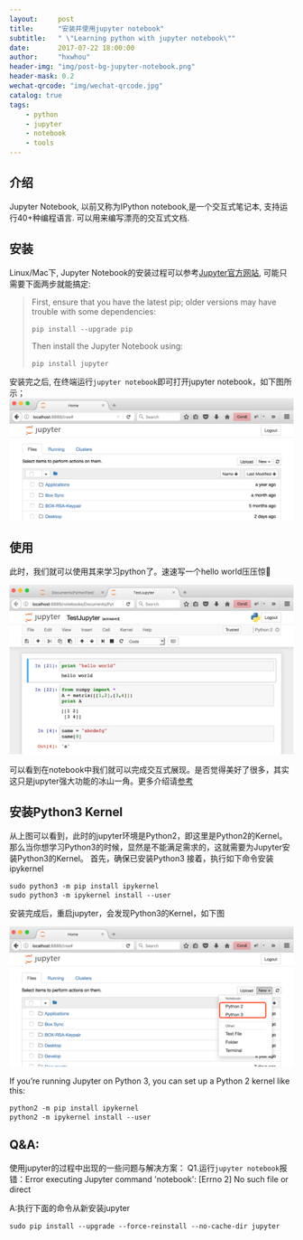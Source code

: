 ```yaml
---
layout:     post
title:      "安装并使用jupyter notebook"
subtitle:   " \"Learning python with jupyter notebook\""
date:       2017-07-22 18:00:00
author:     "hxwhou"
header-img: "img/post-bg-jupyter-notebook.png"
header-mask: 0.2
wechat-qrcode: "img/wechat-qrcode.jpg"
catalog: true
tags:
    - python
    - jupyter
    - notebook
    - tools
---
```

## 介绍
Jupyter Notebook, 以前又称为IPython notebook,是一个交互式笔记本, 支持运行40+种编程语言. 可以用来编写漂亮的交互式文档.

## 安装
Linux/Mac下, Jupyter Notebook的安装过程可以参考[Jupyter官方网站](https://jupyter.readthedocs.io/en/latest/install.html#id4), 可能只需要下面两步就能搞定:
> First, ensure that you have the latest pip; older versions may have trouble with some dependencies:
> ```
> pip install --upgrade pip
> ```
> Then install the Jupyter Notebook using:
> ```
> pip install jupyter
> ```

安装完之后, 在终端运行`jupyter notebook`即可打开jupyter notebook，如下图所示；
![img](/img/in-post/20170722/01.png)
## 使用
此时，我们就可以使用其来学习python了。速速写一个hello world压压惊🤔

![img](/img/in-post/20170722/02.png)

可以看到在notebook中我们就可以完成交互式展现。是否觉得美好了很多，其实这只是jupyter强大功能的冰山一角。更多介绍请[参考](http://python.jobbole.com/87527/?repeat=w3tc)

## 安装Python3 Kernel

从上图可以看到，此时的jupyter环境是Python2，即这里是Python2的Kernel。
那么当你想学习Python3的时候，显然是不能满足需求的，这就需要为Jupyter安装Python3的Kernel。
首先，确保已安装Python3
接着，执行如下命令安装ipykernel
```
sudo python3 -m pip install ipykernel
sudo python3 -m ipykernel install --user
```
安装完成后，重启jupyter，会发现Python3的Kernel，如下图

![img](/img/in-post/20170722/04.png)

If you’re running Jupyter on Python 3, you can set up a Python 2 kernel like this:
```
python2 -m pip install ipykernel
python2 -m ipykernel install --user
```

## Q&A:
使用jupyter的过程中出现的一些问题与解决方案：
Q1.运行`jupyter notebook`报错：Error executing Jupyter command 'notebook': [Errno 2] No such file or direct

A:执行下面的命令从新安装jupyter
```
sudo pip install --upgrade --force-reinstall --no-cache-dir jupyter
```